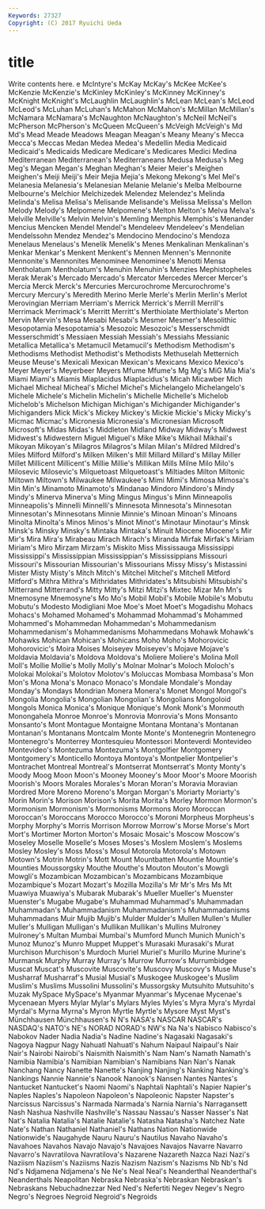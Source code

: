 ```yaml
---
Keywords: 27327 
Copyright: (C) 2017 Ryuichi Ueda
---
```


# title

Write contents here.
e McIntyre's McKay McKay's McKee McKee's McKenzie McKenzie's McKinley McKinley's
McKinney McKinney's McKnight McKnight's McLaughlin McLaughlin's McLean McLean's McLeod McLeod's
McLuhan McLuhan's McMahon McMahon's McMillan McMillan's McNamara McNamara's McNaughton McNaughton's
McNeil McNeil's McPherson McPherson's McQueen McQueen's McVeigh McVeigh's Md Md's
Mead Meade Meadows Meagan Meagan's Meany Meany's Mecca Mecca's Meccas
Medan Medea Medea's Medellin Media Medicaid Medicaid's Medicaids Medicare Medicare's
Medicares Medici Medina Mediterranean Mediterranean's Mediterraneans Medusa Medusa's Meg Meg's
Megan Megan's Meghan Meghan's Meier Meier's Meighen Meighen's Meiji Meiji's
Meir Mejia Mejia's Mekong Mekong's Mel Mel's Melanesia Melanesia's Melanesian
Melanie Melanie's Melba Melbourne Melbourne's Melchior Melchizedek Melendez Melendez's Melinda
Melinda's Melisa Melisa's Melisande Melisande's Melissa Melissa's Mellon Melody Melody's
Melpomene Melpomene's Melton Melton's Melva Melva's Melville Melville's Melvin Melvin's
Memling Memphis Memphis's Menander Mencius Mencken Mendel Mendel's Mendeleev Mendeleev's
Mendelian Mendelssohn Mendez Mendez's Mendocino Mendocino's Mendoza Menelaus Menelaus's Menelik
Menelik's Menes Menkalinan Menkalinan's Menkar Menkar's Menkent Menkent's Mennen Mennen's
Mennonite Mennonite's Mennonites Menominee Menominee's Menotti Mensa Mentholatum Mentholatum's Menuhin
Menuhin's Menzies Mephistopheles Merak Merak's Mercado Mercado's Mercator Mercedes Mercer
Mercer's Mercia Merck Merck's Mercuries Mercurochrome Mercurochrome's Mercury Mercury's Meredith
Merino Merle Merle's Merlin Merlin's Merlot Merovingian Merriam Merriam's Merrick
Merrick's Merrill Merrill's Merrimack Merrimack's Merritt Merritt's Merthiolate Merthiolate's Merton
Mervin Mervin's Mesa Mesabi Mesabi's Mesmer Mesmer's Mesolithic Mesopotamia Mesopotamia's
Mesozoic Mesozoic's Messerschmidt Messerschmidt's Messiaen Messiah Messiah's Messiahs Messianic Metallica
Metallica's Metamucil Metamucil's Methodism Methodism's Methodisms Methodist Methodist's Methodists Methuselah
Metternich Meuse Meuse's Mexicali Mexican Mexican's Mexicans Mexico Mexico's Meyer
Meyer's Meyerbeer Meyers Mfume Mfume's Mg Mg's MiG Mia Mia's
Miami Miami's Miamis Miaplacidus Miaplacidus's Micah Micawber Mich Michael Micheal
Micheal's Michel Michel's Michelangelo Michelangelo's Michele Michele's Michelin Michelin's Michelle
Michelle's Michelob Michelob's Michelson Michigan Michigan's Michigander Michigander's Michiganders Mick
Mick's Mickey Mickey's Mickie Mickie's Micky Micky's Micmac Micmac's Micronesia
Micronesia's Micronesian Microsoft Microsoft's Midas Midas's Middleton Midland Midway Midway's
Midwest Midwest's Midwestern Miguel Miguel's Mike Mike's Mikhail Mikhail's Mikoyan
Mikoyan's Milagros Milagros's Milan Milan's Mildred Mildred's Miles Milford Milford's
Milken Milken's Mill Millard Millard's Millay Miller Millet Millicent Millicent's
Millie Millie's Millikan Mills Milne Milo Milo's Milosevic Milosevic's Milquetoast
Milquetoast's Miltiades Milton Miltonic Miltown Miltown's Milwaukee Milwaukee's Mimi Mimi's
Mimosa Mimosa's Min Min's Minamoto Minamoto's Mindanao Mindoro Mindoro's Mindy
Mindy's Minerva Minerva's Ming Mingus Mingus's Minn Minneapolis Minneapolis's Minnelli
Minnelli's Minnesota Minnesota's Minnesotan Minnesotan's Minnesotans Minnie Minnie's Minoan Minoan's
Minoans Minolta Minolta's Minos Minos's Minot Minot's Minotaur Minotaur's Minsk
Minsk's Minsky Minsky's Mintaka Mintaka's Minuit Miocene Miocene's Mir Mir's
Mira Mira's Mirabeau Mirach Mirach's Miranda Mirfak Mirfak's Miriam Miriam's
Miro Mirzam Mirzam's Miskito Miss Mississauga Mississippi Mississippi's Mississippian Mississippian's
Mississippians Missouri Missouri's Missourian Missourian's Missourians Missy Missy's Mistassini Mister
Misty Misty's Mitch Mitch's Mitchel Mitchel's Mitchell Mitford Mitford's Mithra
Mithra's Mithridates Mithridates's Mitsubishi Mitsubishi's Mitterrand Mitterrand's Mitty Mitty's Mitzi
Mitzi's Mixtec Mizar Mn Mn's Mnemosyne Mnemosyne's Mo Mo's Mobil
Mobil's Mobile Mobile's Mobutu Mobutu's Modesto Modigliani Moe Moe's Moet
Moet's Mogadishu Mohacs Mohacs's Mohamed Mohamed's Mohammad Mohammad's Mohammed Mohammed's
Mohammedan Mohammedan's Mohammedanism Mohammedanism's Mohammedanisms Mohammedans Mohawk Mohawk's Mohawks Mohican
Mohican's Mohicans Moho Moho's Mohorovicic Mohorovicic's Moira Moises Moiseyev Moiseyev's
Mojave Mojave's Moldavia Moldavia's Moldova Moldova's Moliere Moliere's Molina Moll
Moll's Mollie Mollie's Molly Molly's Molnar Molnar's Moloch Moloch's Molokai
Molokai's Molotov Molotov's Moluccas Mombasa Mombasa's Mon Mon's Mona Mona's
Monaco Monaco's Mondale Mondale's Monday Monday's Mondays Mondrian Monera Monera's
Monet Mongol Mongol's Mongolia Mongolia's Mongolian Mongolian's Mongolians Mongoloid Mongols
Monica Monica's Monique Monique's Monk Monk's Monmouth Monongahela Monroe Monroe's
Monrovia Monrovia's Mons Monsanto Monsanto's Mont Montague Montaigne Montana Montana's
Montanan Montanan's Montanans Montcalm Monte Monte's Montenegrin Montenegro Montenegro's Monterrey
Montesquieu Montessori Monteverdi Montevideo Montevideo's Montezuma Montezuma's Montgolfier Montgomery Montgomery's
Monticello Montoya Montoya's Montpelier Montpelier's Montrachet Montreal Montreal's Montserrat Montserrat's
Monty Monty's Moody Moog Moon Moon's Mooney Mooney's Moor Moor's
Moore Moorish Moorish's Moors Morales Morales's Moran Moran's Moravia Moravian
Mordred More Moreno Moreno's Morgan Morgan's Moriarty Moriarty's Morin Morin's
Morison Morison's Morita Morita's Morley Mormon Mormon's Mormonism Mormonism's Mormonisms
Mormons Moro Moroccan Moroccan's Moroccans Morocco Morocco's Moroni Morpheus Morpheus's
Morphy Morphy's Morris Morrison Morrow Morrow's Morse Morse's Mort Mort's
Mortimer Morton Morton's Mosaic Mosaic's Moscow Moscow's Moseley Moselle Moselle's
Moses Moses's Moslem Moslem's Moslems Mosley Mosley's Moss Moss's Mosul
Motorola Motorola's Motown Motown's Motrin Motrin's Mott Mount Mountbatten Mountie
Mountie's Mounties Moussorgsky Mouthe Mouthe's Mouton Mouton's Mowgli Mowgli's Mozambican
Mozambican's Mozambicans Mozambique Mozambique's Mozart Mozart's Mozilla Mozilla's Mr Mr's
Mrs Ms Mt Muawiya Muawiya's Mubarak Mubarak's Mueller Mueller's Muenster
Muenster's Mugabe Mugabe's Muhammad Muhammad's Muhammadan Muhammadan's Muhammadanism Muhammadanism's Muhammadanisms
Muhammadans Muir Mujib Mujib's Mulder Mulder's Mullen Mullen's Muller Muller's
Mulligan Mulligan's Mullikan Mullikan's Mullins Mulroney Mulroney's Multan Mumbai Mumbai's
Mumford Munch Munich Munich's Munoz Munoz's Munro Muppet Muppet's Murasaki
Murasaki's Murat Murchison Murchison's Murdoch Muriel Muriel's Murillo Murine Murine's
Murmansk Murphy Murray Murray's Murrow Murrow's Murrumbidgee Muscat Muscat's Muscovite
Muscovite's Muscovy Muscovy's Muse Muse's Musharraf Musharraf's Musial Musial's Muskogee
Muskogee's Muslim Muslim's Muslims Mussolini Mussolini's Mussorgsky Mutsuhito Mutsuhito's Muzak
MySpace MySpace's Myanmar Myanmar's Mycenae Mycenae's Mycenaean Myers Mylar Mylar's
Mylars Myles Myles's Myra Myra's Myrdal Myrdal's Myrna Myrna's Myron
Myrtle Myrtle's Mysore Myst Myst's Münchhausen Münchhausen's N N's NASA's
NASCAR NASCAR's NASDAQ's NATO's NE's NORAD NORAD's NW's Na Na's
Nabisco Nabisco's Nabokov Nader Nadia Nadia's Nadine Nadine's Nagasaki Nagasaki's
Nagoya Nagpur Nagy Nahuatl Nahuatl's Nahum Naipaul Naipaul's Nair Nair's
Nairobi Nairobi's Naismith Naismith's Nam Nam's Namath Namath's Namibia Namibia's
Namibian Namibian's Namibians Nan Nan's Nanak Nanchang Nancy Nanette Nanette's
Nanjing Nanjing's Nanking Nanking's Nankings Nannie Nannie's Nanook Nanook's Nansen
Nantes Nantes's Nantucket Nantucket's Naomi Naomi's Naphtali Naphtali's Napier Napier's
Naples Naples's Napoleon Napoleon's Napoleonic Napster Napster's Narcissus Narcissus's Narmada
Narmada's Narnia Narnia's Narragansett Nash Nashua Nashville Nashville's Nassau Nassau's
Nasser Nasser's Nat Nat's Natalia Natalia's Natalie Natalie's Natasha Natasha's
Natchez Nate Nate's Nathan Nathaniel Nathaniel's Nathans Nation Nationwide Nationwide's
Naugahyde Nauru Nauru's Nautilus Navaho Navaho's Navahoes Navahos Navajo Navajo's
Navajoes Navajos Navarre Navarro Navarro's Navratilova Navratilova's Nazarene Nazareth Nazca
Nazi Nazi's Naziism Naziism's Naziisms Nazis Nazism Nazism's Nazisms Nb
Nb's Nd Nd's Ndjamena Ndjamena's Ne Ne's Neal Neal's Neanderthal
Neanderthal's Neanderthals Neapolitan Nebraska Nebraska's Nebraskan Nebraskan's Nebraskans Nebuchadnezzar Ned
Ned's Nefertiti Negev Negev's Negro Negro's Negroes Negroid Negroid's Negroids
